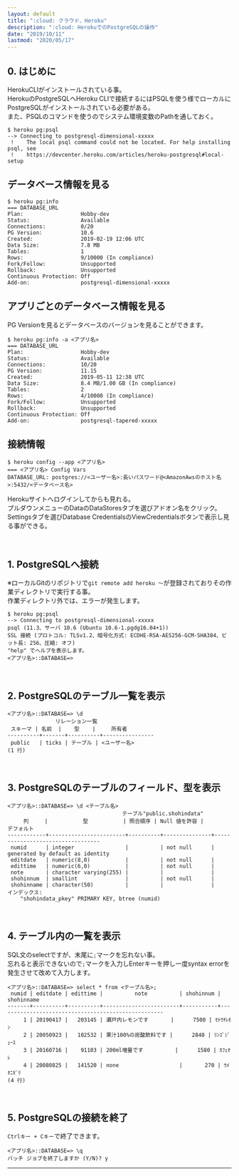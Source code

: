 ```yaml
---
layout: default
title: ":cloud: クラウド、Heroku"
description: ":cloud: HerokuでのPostgreSQLの操作"
date: "2019/10/11"
lastmod: "2020/05/17"
---
```


## 0. はじめに

HerokuCLIがインストールされている事。  
HerokuのPostgreSQLへHeroku CLIで接続するにはPSQLを使う様でローカルにPostgreSQLがインストールされている必要がある。  
また、PSQLのコマンドを使うのでシステム環境変数のPathを通しておく。

    $ heroku pg:psql
    --> Connecting to postgresql-dimensional-xxxxx
     !    The local psql command could not be located. For help installing psql, see
     !    https://devcenter.heroku.com/articles/heroku-postgresql#local-setup

## データベース情報を見る

    $ heroku pg:info
    === DATABASE_URL
    Plan:                  Hobby-dev
    Status:                Available
    Connections:           0/20
    PG Version:            10.6
    Created:               2019-02-19 12:06 UTC
    Data Size:             7.8 MB
    Tables:                1
    Rows:                  9/10000 (In compliance)
    Fork/Follow:           Unsupported
    Rollback:              Unsupported
    Continuous Protection: Off
    Add-on:                postgresql-dimensional-xxxxx

## アプリごとのデータベース情報を見る  
PG Versionを見るとデータベースのバージョンを見ることができます。  

    $ heroku pg:info -a <アプリ名>
    === DATABASE_URL
    Plan:                  Hobby-dev
    Status:                Available
    Connections:           10/20
    PG Version:            11.15
    Created:               2019-05-11 12:38 UTC
    Data Size:             8.4 MB/1.00 GB (In compliance)
    Tables:                2
    Rows:                  4/10000 (In compliance)
    Fork/Follow:           Unsupported
    Rollback:              Unsupported
    Continuous Protection: Off
    Add-on:                postgresql-tapered-xxxxx

## 接続情報

    $ heroku config --app <アプリ名>
    === <アプリ名> Config Vars
    DATABASE_URL: postgres://<ユーザー名>:長いパスワード@<AmazonAwsのホスト名>:5432/<データベース名>

Herokuサイトへログインしてからも見れる。  
プルダウンメニューのDataのDataStoresタブを選びアドオン名をクリック。  
Settingsタブを選びDatabase CredentialsのViewCredentialsボタンで表示し見る事ができる。  

<br />

## 1. PostgreSQLへ接続

※ローカルGitのリポジトリで`git remote add heroku ～`が登録されておりその作業ディレクトリで実行する事。  
作業ディレクトリ外では、エラーが発生します。  

    $ heroku pg:psql
    --> Connecting to postgresql-dimensional-xxxxx
    psql (11.3、サーバ 10.6 (Ubuntu 10.6-1.pgdg16.04+1))
    SSL 接続 (プロトコル: TLSv1.2、暗号化方式: ECDHE-RSA-AES256-GCM-SHA384、ビット長: 256、圧縮: オフ)
    "help" でヘルプを表示します。
    <アプリ名>::DATABASE=>

<br />

## 2. PostgreSQLのテーブル一覧を表示

    <アプリ名>::DATABASE=> \d
                   リレーション一覧
     スキーマ | 名前  |    型    |     所有者
    ----------+-------+----------+----------------
     public   | ticks | テーブル | <ユーザー名>
    (1 行)

<br />

## 3. PostgreSQLのテーブルのフィールド、型を表示

    <アプリ名>::DATABASE=> \d <テーブル名>
                                        テーブル"public.shohindata"
         列     |           型           | 照合順序 | Null 値を許容 |            デフォルト
    ------------+------------------------+----------+---------------+----------------------------------
     numid      | integer                |          | not null      | generated by default as identity
     editdate   | numeric(8,0)           |          | not null      |
     edittime   | numeric(6,0)           |          | not null      |
     note       | character varying(255) |          |               |
     shohinnum  | smallint               |          | not null      |
     shohinname | character(50)          |          |               |
    インデックス:
        "shohindata_pkey" PRIMARY KEY, btree (numid)

<br />

## 4. テーブル内の一覧を表示

SQL文のselectですが、末尾に`;`マークを忘れない事。  
忘れると表示できないので`;`マークを入力しEnterキーを押し一度syntax errorを発生させて改めて入力します。  

    <アプリ名>::DATABASE=> select * from <テーブル名>;
     numid | editdate | edittime |          note          | shohinnum |                     shohinname
    -------+----------+----------+------------------------+-----------+----------------------------------------------------
         1 | 20190417 |   203145 | 瀬戸内レモンです       |      7500 | ｾﾄｳﾁﾚﾓﾝ
         2 | 20050923 |   102532 | 果汁100%の炭酸飲料です |      2840 | ﾘﾝｺﾞｼﾞｭｰｽ
         3 | 20160716 |    91103 | 200ml増量です          |      1580 | ｶﾌｪｵﾚ
         4 | 20080825 |   141520 | none                   |       270 | ｳﾒｵﾆｷﾞﾘ
    (4 行)

<br />

## 5. PostgreSQLの接続を終了

`Ctrlキー + Cキー`で終了できます。  

    <アプリ名>::DATABASE=> \q
    バッチ ジョブを終了しますか (Y/N)? y

* * *
